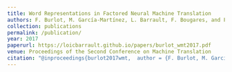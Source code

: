 ```yaml
---
title: Word Representations in Factored Neural Machine Translation
authors: F. Burlot, M. García-Martínez, L. Barrault, F. Bougares, and F. Yvon
collection: publications
permalink: /publication/
year: 2017
paperurl: https://loicbarrault.github.io/papers/burlot_wmt2017.pdf
venue: Proceedings of the Second Conference on Machine Translation
citation: "@inproceedings{burlot2017wmt,  author = {F. Burlot, M. García-Martínez, L. Barrault, F. Bougares, and F. Yvon},  booktitle = {Proceedings of the Second Conference on Machine Translation},  category = {ACTI},  doi = {10.18653/v1/W17-4703},  location = {Copenhagen, Denmark},  pages = {20--31},  project = {M2CR},  publisher = {Association for Computational Linguistics},  title = {Word Representations in Factored Neural Machine Translation},  url = {https://loicbarrault.github.io/papers/burlot_wmt2017.pdf},  year = {2017} }  "
---
```

